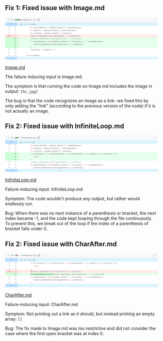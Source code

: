 ## Fix 1: Fixed issue with Image.md

![Image](diff_1.png)

[Image.md](https://github.com/okulkarni573/markdown-parse/blob/main/Image.md)

The failure inducing input is Image.md.

The symptom is that running the code on Image.md includes the image in output:
`[hi.jpg]`

The bug is that the code recognizes an image as a link- we fixed this by only adding the "link" (according to the previous version of the code) if it is not actually an image.

## Fix 2: Fixed issue with InfiniteLoop.md

![Image](diff_2.png)

[InfiniteLoop.md](https://github.com/okulkarni573/markdown-parse/blob/main/InfiniteLoop.md)

Failure-inducing input: InfiniteLoop.md

Symptom: The code wouldn't produce any output, but rather would endlessly run.

Bug: When there was no next instance of a parenthesis or bracket, the next index became -1, and the code kept looping through the file continuously. To prevent this, we break out of the loop if the index of a parenthesis of bracket falls under 0.
## Fix 2: Fixed issue with CharAfter.md

![Image](diff_3.png)

[CharAfter.md](https://github.com/okulkarni573/markdown-parse/blob/main/CharAfter.md)

Failure-inducing input: CharAfter.md

Symptom: Not printing out a link as it should, but instead printing an empty array:
`[]`

Bug: The fix made to Image.md was too restrictive and did not consider the case where the first open bracket was at index 0.